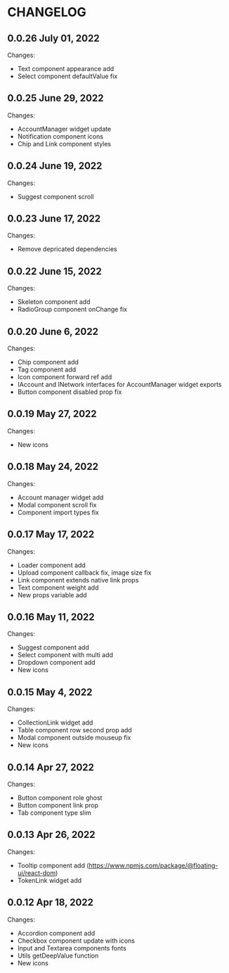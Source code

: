 # CHANGELOG

## 0.0.26 July 01, 2022

Changes:

- Text component appearance add
- Select component defaultValue fix

## 0.0.25 June 29, 2022

Changes:

- AccountManager widget update
- Notification component icons
- Chip and Link component styles

## 0.0.24 June 19, 2022

Changes:

- Suggest component scroll

## 0.0.23 June 17, 2022

Changes:

- Remove depricated dependencies

## 0.0.22 June 15, 2022

Changes:

- Skeleton component add
- RadioGroup component onChange fix

## 0.0.20 June 6, 2022

Changes:

- Chip component add
- Tag component add
- Icon component forward ref add
- IAccount and INetwork interfaces for AccountManager widget exports
- Button component disabled prop fix

## 0.0.19 May 27, 2022

Changes:

- New icons

## 0.0.18 May 24, 2022

Changes:

- Account manager widget add
- Modal component scroll fix
- Component import types fix

## 0.0.17 May 17, 2022

Changes:

- Loader component add
- Upload component callback fix, image size fix
- Link component extends native link props
- Text component weight add
- New props variable add

## 0.0.16 May 11, 2022

Changes:

- Suggest component add
- Select component with multi add
- Dropdown component add
- New icons

## 0.0.15 May 4, 2022

Changes:

- CollectionLink widget add
- Table component row second prop add 
- Modal component outside mouseup fix
- New icons

## 0.0.14 Apr 27, 2022

Changes:

- Button component role ghost
- Button component link prop
- Tab component type slim

## 0.0.13 Apr 26, 2022

Changes:

- Tooltip component add (https://www.npmjs.com/package/@floating-ui/react-dom)
- TokenLink widget add

## 0.0.12 Apr 18, 2022

Changes:

- Accordion component add
- Checkbox component update with icons
- Input and Textarea components fonts 
- Utils getDeepValue function
- New icons
